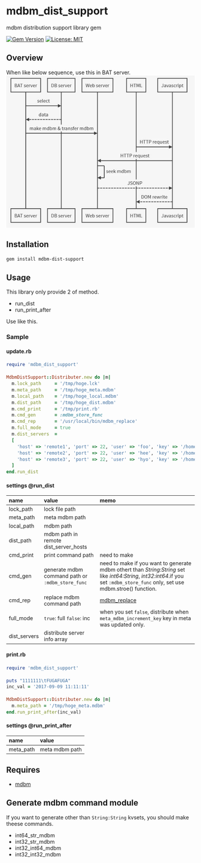 # mdbm_dist_support
mdbm distribution support library gem

[![Gem Version](https://badge.fury.io/rb/mdbm_dist_support.svg)](https://badge.fury.io/rb/mdbm_dist_support)
[![License: MIT](https://img.shields.io/badge/License-MIT-yellow.svg)](https://opensource.org/licenses/MIT)

## Overview
When like below sequence, use this in BAT server.
![overview image](https://github.com/MichinaoShimizu/mdbm_dist_support/blob/master/mdbm_dist.jpg?raw=true)

## Installation
`gem install mdbm-dist-support`

## Usage
This library only provide 2 of method.
* run_dist
* run_print_after  

Use like this.

### Sample
#### update.rb
```ruby
require 'mdbm_dist_support'

MdbmDistSupport::Distributer.new do |m|
  m.lock_path     = '/tmp/hoge.lck'
  m.meta_path     = '/tmp/hoge_meta.mdbm'
  m.local_path    = '/tmp/hoge_local.mdbm'
  m.dist_path     = '/tmp/hoge_dist.mdbm'
  m.cmd_print     = '/tmp/print.rb'
  m.cmd_gen       = :mdbm_store_func
  m.cmd_rep       = '/usr/local/bin/mdbm_replace'
  m.full_mode     = true
  m.dist_servers  =
  [
    'host' => 'remote1', 'port' => 22, 'user' => 'foo', 'key' => '/home/foo/.ssh/id_rsa',
    'host' => 'remote2', 'port' => 22, 'user' => 'hee', 'key' => '/home/hee/.ssh/id_rsa',
    'host' => 'remote3', 'port' => 22, 'user' => 'hyo', 'key' => '/home/hyo/.ssh/id_rsa',
  ]
end.run_dist
```
#### settings @run_dist
|name|value|memo|
|:-----------|:------------|:------------|
|lock_path|lock file path||
|meta_path|meta mdbm path||
|local_path|mdbm path||
|dist_path|mdbm path in remote dist_server_hosts||
|cmd_print|print command path|need to make|
|cmd_gen|generate mdbm command path or `:mdbm_store_func`|need to make if you want to generate mdbm othert than _String:String_ set like _int64:String_, _int32:int64_.if you set `:mdbm_store_func` only, set use mdbm.stroe() function.|
|cmd_rep|replace mdbm command path|[mdbm_replace](https://github.com/yahoo/mdbm/blob/master/gendoc/mdbm_replace.rst)|
|full_mode|`true`: full `false`: inc|when you set `false`, distribute when `meta_mdbm_increment_key` key in meta was updated only.|
|dist_servers|distribute server info array||

#### print.rb
```ruby
require 'mdbm_dist_support'

puts "1111111\tFUGAFUGA"
inc_val = '2017-09-09 11:11:11'

MdbmDistSupport::Distributer.new do |m|
  m.meta_path = '/tmp/hoge_meta.mdbm'
end.run_print_after(inc_val)
```
#### settings @run_print_after
|name|value|
|:-----------|:------------|
|meta_path|meta mdbm path|

## Requires
* [mdbm](https://github.com/yahoo/mdbm)

## Generate mdbm command module

If you want to generate other than `String:String` kvsets, you should make theese commands.

* int64_str_mdbm
* int32_str_mdbm
* int32_int64_mdbm
* int32_int32_mdbm
